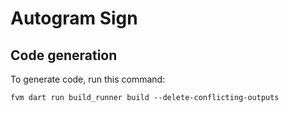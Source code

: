 # Autogram Sign

## Code generation

To generate code, run this command:

```shell
fvm dart run build_runner build --delete-conflicting-outputs
```
